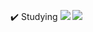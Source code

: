 <a>:heavy_check_mark: Studying</a>
<img src="https://img.shields.io/badge/java-007396?style=flat-square&logo=Java&logoColor=black"/>
<img src="https://img.shields.io/badge/C-A8B9CC?style=flat-square&logo=C&logoColor=black"/>

<!---
eugene225/eugene225 is a ✨ special ✨ repository because its `README.md` (this file) appears on your GitHub profile.
You can click the Preview link to take a look at your changes.
--->

